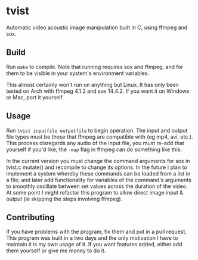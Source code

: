 # tvist
Automatic video acoustic image manipulation built in C, using ffmpeg and sox.

## Build
Run `make` to compile. Note that running requires sox and ffmpeg, and for them to be visible in your system's environment variables.

This almost certainly won't run on anything but Linux. It has only been tested on Arch with ffmpeg 4.1.2 and sox 14.4.2. If you want it on Windows or Mac, port it yourself.

## Usage
Run `tvist inputfile outputfile` to begin operation. The input and output file types must be those that ffmpeg are compatible with (eg mp4, avi, etc.). This process disregards any audio of the input file, you must re-add that yourself if you'd like; the `-map` flag in ffmpeg can do something like this.

In the current version you must change the command arguments for sox in tvist.c mutate() and recompile to change its options. In the future I plan to implement a system whereby these commands can be loaded from a list in a file; and later add functionality for variables of the command's arguments to smoothly oscillate between set values across the duration of the video. At some point I might refactor this program to allow direct image input & output (ie skipping the steps involving ffmpeg).

## Contributing
If you have problems with the program, fix them and put in a pull request. This program was built in a two days and the only motivation I have to maintain it is my own usage of it. If you want features added, either add them yourself or give me money to do it.
